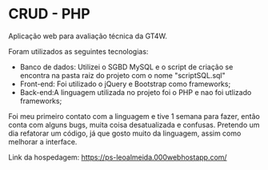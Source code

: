 # CRUD - PHP

Aplicação web para avaliação técnica da GT4W.

Foram utilizados as seguintes tecnologias:

- Banco de dados: Utilizei o SGBD MySQL e o script de criação se encontra na pasta raiz do projeto com o nome "scriptSQL.sql"
- Front-end: Foi utilizado o jQuery e Bootstrap como frameworks;
- Back-end:A linguagem utilizada no projeto foi o PHP e nao foi utlizado frameworks;

Foi meu primeiro contato com a linguagem e tive 1 semana para fazer, então conta com alguns bugs, muita coisa desatualizada e confusas. Pretendo um dia refatorar um código, já que gosto muito da linguagem, assim como melhorar a interface.

Link da hospedagem: https://ps-leoalmeida.000webhostapp.com/
